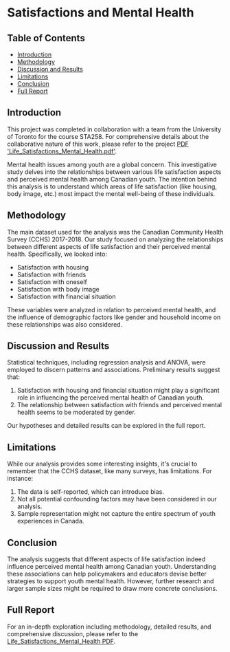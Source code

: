 # Satisfactions and Mental Health

## Table of Contents
- [Introduction](#introduction)
- [Methodology](#methodology)
- [Discussion and Results](#discussion-and-results)
- [Limitations](#limitations)
- [Conclusion](#conclusion)
- [Full Report](#full-report)

## Introduction
This project was completed in collaboration with a team from the University of Toronto for the course STA258. For comprehensive details about the collaborative nature of this work, please refer to the project [PDF 'Life_Satisfactions_Mental_Health.pdf'](Life_Satisfactions_Mental_Health.pdf).

Mental health issues among youth are a global concern. This investigative study delves into the relationships between various life satisfaction aspects and perceived mental health among Canadian youth. The intention behind this analysis is to understand which areas of life satisfaction (like housing, body image, etc.) most impact the mental well-being of these individuals.

## Methodology
The main dataset used for the analysis was the Canadian Community Health Survey (CCHS) 2017-2018. Our study focused on analyzing the relationships between different aspects of life satisfaction and their perceived mental health. Specifically, we looked into:

- Satisfaction with housing
- Satisfaction with friends
- Satisfaction with oneself
- Satisfaction with body image
- Satisfaction with financial situation

These variables were analyzed in relation to perceived mental health, and the influence of demographic factors like gender and household income on these relationships was also considered.

## Discussion and Results
Statistical techniques, including regression analysis and ANOVA, were employed to discern patterns and associations. Preliminary results suggest that:

1. Satisfaction with housing and financial situation might play a significant role in influencing the perceived mental health of Canadian youth.
2. The relationship between satisfaction with friends and perceived mental health seems to be moderated by gender.

Our hypotheses and detailed results can be explored in the full report.

## Limitations
While our analysis provides some interesting insights, it's crucial to remember that the CCHS dataset, like many surveys, has limitations. For instance:

1. The data is self-reported, which can introduce bias.
2. Not all potential confounding factors may have been considered in our analysis.
3. Sample representation might not capture the entire spectrum of youth experiences in Canada.

## Conclusion
The analysis suggests that different aspects of life satisfaction indeed influence perceived mental health among Canadian youth. Understanding these associations can help policymakers and educators devise better strategies to support youth mental health. However, further research and larger sample sizes might be required to draw more concrete conclusions.

## Full Report
For an in-depth exploration including methodology, detailed results, and comprehensive discussion, please refer to the [Life_Satisfactions_Mental_Health PDF](./Life_Satisfactions_Mental_Health.pdf).

